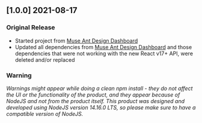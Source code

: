 ## [1.0.0] 2021-08-17

### Original Release

- Started project from [Muse Ant Design Dashboard](https://www.creative-tim.com/product/muse-ant-design-dashboard?ref=changelog-madd)
- Updated all dependencies from [Muse Ant Design Dashboard](https://www.creative-tim.com/product/muse-ant-design-dashboard?ref=changelog-madd) and those dependencies that were not working with the new React v17+ API, were deleted and/or replaced

### Warning

_Warnings might appear while doing a clean npm install - they do not affect the UI or the functionality of the product, and they appear because of NodeJS and not from the product itself._
_This product was designed and developed using NodeJS version 14.16.0 LTS, so please make sure to have a compatible version of NodeJS._
